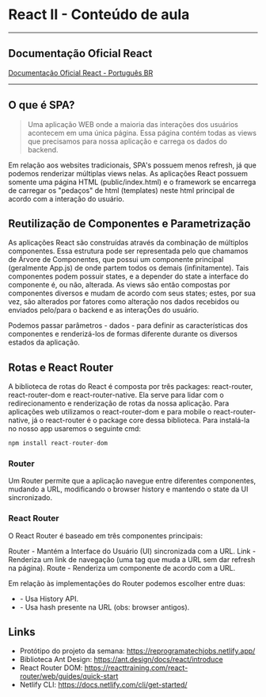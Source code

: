 # React II - Conteúdo de aula
-----------------

## Documentação Oficial React

[Documentação Oficial React - Português BR](https://pt-br.reactjs.org/)

--------------

## O que é SPA?

> Uma aplicação WEB onde a maioria das interações dos usuários acontecem em uma única página. Essa página contém todas as views que precisamos para nossa aplicação e carrega os dados do backend. 

Em relação aos websites tradicionais, SPA's possuem menos refresh, já que podemos renderizar múltiplas views nelas. As aplicações React possuem somente uma página HTML (public/index.html) e o framework se encarrega de carregar os "pedaços" de html (templates) neste html principal de acordo com a interação do usuário.


## Reutilização de Componentes e Parametrização

As aplicações React são construídas através da combinação de múltiplos componentes. Essa estrutura pode ser representada pelo que chamamos de Árvore de Componentes, que possui um componente principal (geralmente App.js) de onde partem todos os demais (infinitamente). Tais componentes podem possuir states, e a depender do state a interface do componente é, ou não, alterada. As views são então compostas por componentes diversos e mudam de acordo com seus states; estes, por sua vez, são alterados por fatores como alteração nos dados recebidos ou enviados pelo/para o backend e as interaçÕes do usuário.

Podemos passar parâmetros - dados - para definir as características dos componentes e renderizá-los de formas diferente durante os diversos estados da aplicação.

## Rotas e React Router

A biblioteca de rotas do React é composta por três packages: react-router, react-router-dom e react-router-native. Ela serve para lidar com o redirecionamento e renderização de rotas da nossa aplicação. Para aplicações web utilizamos o react-router-dom e para mobile o react-router-native, já o react-router é o package core dessa biblioteca. Para instalá-la no nosso app usaremos o seguinte cmd: 

```javascript
npm install react-router-dom
```
### Router

Um Router permite que a aplicação navegue entre diferentes componentes, mudando a URL, modificando o browser history e mantendo o state da UI sincronizado.

### React Router

O React Router é baseado em três componentes principais:

 Router - Mantém a Interface do Usuário (UI) sincronizada com a URL.
 Link - Renderiza um link de navegação (uma tag <a></a> que muda a URL sem dar refresh na página).
 Route - Renderiza um componente de acordo com a URL.
  
Em relação às implementações do Router podemos escolher entre duas:

- <BrowserRouter> - Usa History API.
- <HashRouter> - Usa hash presente na URL (obs: browser antigos).

## Links 

- Protótipo do projeto da semana: https://reprogramatechjobs.netlify.app/
- Biblioteca Ant Design: https://ant.design/docs/react/introduce
- React Router DOM: https://reacttraining.com/react-router/web/guides/quick-start
- Netlify CLI: https://docs.netlify.com/cli/get-started/
